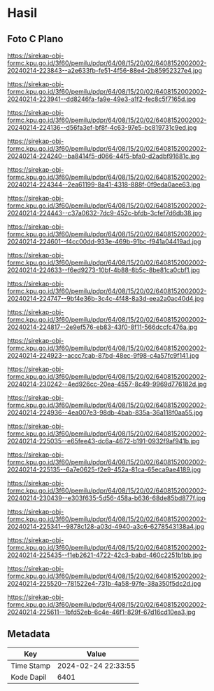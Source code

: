 # Hasil

## Foto C Plano

https://sirekap-obj-formc.kpu.go.id/3f60/pemilu/pdpr/64/08/15/20/02/6408152002002-20240214-223843--a2e633fb-fe51-4f56-88e4-2b85952327e4.jpg

https://sirekap-obj-formc.kpu.go.id/3f60/pemilu/pdpr/64/08/15/20/02/6408152002002-20240214-223941--dd8246fa-fa9e-49e3-a1f2-fec8c5f7165d.jpg

https://sirekap-obj-formc.kpu.go.id/3f60/pemilu/pdpr/64/08/15/20/02/6408152002002-20240214-224136--d56fa3ef-bf8f-4c63-97e5-bc819731c9ed.jpg

https://sirekap-obj-formc.kpu.go.id/3f60/pemilu/pdpr/64/08/15/20/02/6408152002002-20240214-224240--ba8414f5-d066-44f5-bfa0-d2adbf91681c.jpg

https://sirekap-obj-formc.kpu.go.id/3f60/pemilu/pdpr/64/08/15/20/02/6408152002002-20240214-224344--2ea61199-8a41-4318-888f-0f9eda0aee63.jpg

https://sirekap-obj-formc.kpu.go.id/3f60/pemilu/pdpr/64/08/15/20/02/6408152002002-20240214-224443--c37a0632-7dc9-452c-bfdb-3cfef7d6db38.jpg

https://sirekap-obj-formc.kpu.go.id/3f60/pemilu/pdpr/64/08/15/20/02/6408152002002-20240214-224601--f4cc00dd-933e-469b-91bc-f941a04419ad.jpg

https://sirekap-obj-formc.kpu.go.id/3f60/pemilu/pdpr/64/08/15/20/02/6408152002002-20240214-224633--f6ed9273-10bf-4b88-8b5c-8be81ca0cbf1.jpg

https://sirekap-obj-formc.kpu.go.id/3f60/pemilu/pdpr/64/08/15/20/02/6408152002002-20240214-224747--9bf4e36b-3c4c-4f48-8a3d-eea2a0ac40d4.jpg

https://sirekap-obj-formc.kpu.go.id/3f60/pemilu/pdpr/64/08/15/20/02/6408152002002-20240214-224817--2e9ef576-eb83-43f0-8f11-566dccfc476a.jpg

https://sirekap-obj-formc.kpu.go.id/3f60/pemilu/pdpr/64/08/15/20/02/6408152002002-20240214-224923--accc7cab-87bd-48ec-9f98-c4a57fc9f141.jpg

https://sirekap-obj-formc.kpu.go.id/3f60/pemilu/pdpr/64/08/15/20/02/6408152002002-20240214-230242--4ed926cc-20ea-4557-8c49-9969d776182d.jpg

https://sirekap-obj-formc.kpu.go.id/3f60/pemilu/pdpr/64/08/15/20/02/6408152002002-20240214-224936--4ea007e3-98db-4bab-835a-36a118f0aa55.jpg

https://sirekap-obj-formc.kpu.go.id/3f60/pemilu/pdpr/64/08/15/20/02/6408152002002-20240214-225035--e65fee43-dc6a-4672-b191-0932f9af941b.jpg

https://sirekap-obj-formc.kpu.go.id/3f60/pemilu/pdpr/64/08/15/20/02/6408152002002-20240214-225135--6a7e0625-f2e9-452a-81ca-65eca9ae4189.jpg

https://sirekap-obj-formc.kpu.go.id/3f60/pemilu/pdpr/64/08/15/20/02/6408152002002-20240214-230439--e303f635-5d56-458a-b636-68de85bd877f.jpg

https://sirekap-obj-formc.kpu.go.id/3f60/pemilu/pdpr/64/08/15/20/02/6408152002002-20240214-225341--9878c128-a03d-4940-a3c6-6278543138a4.jpg

https://sirekap-obj-formc.kpu.go.id/3f60/pemilu/pdpr/64/08/15/20/02/6408152002002-20240214-225435--f1eb2621-4722-42c3-babd-460c2251b1bb.jpg

https://sirekap-obj-formc.kpu.go.id/3f60/pemilu/pdpr/64/08/15/20/02/6408152002002-20240214-225520--781522e4-731b-4a58-97fe-38a350f5dc2d.jpg

https://sirekap-obj-formc.kpu.go.id/3f60/pemilu/pdpr/64/08/15/20/02/6408152002002-20240214-225611--1bfd52eb-6c4e-46f1-829f-67d16cd10ea3.jpg


## Metadata

| Key        | Value               |
| ---------- | ------------------- |
| Time Stamp | 2024-02-24 22:33:55 |
| Kode Dapil | 6401                |



